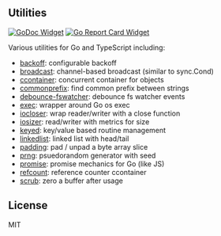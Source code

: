 ## Utilities

[![GoDoc Widget]][GoDoc] [![Go Report Card Widget]][Go Report Card]

[GoDoc]: https://godoc.org/github.com/aperturerobotics/util
[GoDoc Widget]: https://godoc.org/github.com/aperturerobotics/util?status.svg
[Go Report Card Widget]: https://goreportcard.com/badge/github.com/aperturerobotics/util
[Go Report Card]: https://goreportcard.com/report/github.com/aperturerobotics/util

Various utilities for Go and TypeScript including:

 - [backoff]: configurable backoff
 - [broadcast]: channel-based broadcast (similar to sync.Cond)
 - [ccontainer]: concurrent container for objects
 - [commonprefix]: find common prefix between strings
 - [debounce-fswatcher]: debounce fs watcher events
 - [exec]: wrapper around Go os exec
 - [iocloser]: wrap reader/writer with a close function
 - [iosizer]: read/writer with metrics for size
 - [keyed]: key/value based routine management
 - [linkedlist]: linked list with head/tail
 - [padding]: pad / unpad a byte array slice
 - [prng]: psuedorandom generator with seed
 - [promise]: promise mechanics for Go (like JS)
 - [refcount]: reference counter ccontainer
 - [scrub]: zero a buffer after usage

[backoff]: ./backoff
[broadcast]: ./broadcast
[ccontainer]: ./ccontainer
[commonprefix]: ./commonprefix
[debounce-fswatcher]: ./debounce-fswatcher
[exec]: ./exec
[iocloser]: ./iocloser
[iosizer]: ./iosizer
[keyed]: ./keyed
[linkedlist]: ./linkedlist
[padding]: ./padding
[prng]: ./prng
[promise]: ./promise
[refcount]: ./refcount
[scrub]: ./scrub

## License

MIT
